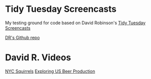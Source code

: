 # Tidy Tuesday Screencasts
My testing ground for code based on David Robinson's [Tidy Tuesday Screencasts](https://www.youtube.com/channel/UCeiiqmVK07qhY-wvg3IZiZQ)

[DR's Github repo](https://github.com/dgrtwo/data-screencasts)


# David R. Videos
[NYC Squirrels](https://www.youtube.com/watch?v=6GV9sAD6Pi0)
[Exploring US Beer Production](https://youtu.be/1R4X09w7tQ8?t=2)





